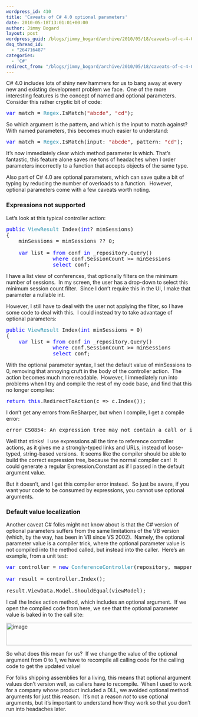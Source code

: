 ```yaml
---
wordpress_id: 410
title: 'Caveats of C# 4.0 optional parameters'
date: 2010-05-18T13:01:01+00:00
author: Jimmy Bogard
layout: post
wordpress_guid: /blogs/jimmy_bogard/archive/2010/05/18/caveats-of-c-4-0-optional-parameters.aspx
dsq_thread_id:
  - "264716487"
categories:
  - 'C#'
redirect_from: "/blogs/jimmy_bogard/archive/2010/05/18/caveats-of-c-4-0-optional-parameters.aspx/"
---
```

C# 4.0 includes lots of shiny new hammers for us to bang away at every new and existing development problem we face.&#160; One of the more interesting features is the concept of named and optional parameters.&#160; Consider this rather cryptic bit of code:

<pre><span style="color: blue">var </span>match = <span style="color: #2b91af">Regex</span>.IsMatch(<span style="color: #a31515">"abcde"</span>, <span style="color: #a31515">"cd"</span>);</pre>

[](http://11011.net/software/vspaste)

So which argument is the pattern, and which is the input to match against?&#160; With named parameters, this becomes much easier to understand:

<pre><span style="color: blue">var </span>match = <span style="color: #2b91af">Regex</span>.IsMatch(input: <span style="color: #a31515">"abcde"</span>, pattern: <span style="color: #a31515">"cd"</span>);</pre>

It’s now immediately clear which method parameter is which. That’s fantastic, this feature alone saves me tons of headaches when I order parameters incorrectly to a function that accepts objects of the same type.&#160; 

Also part of C# 4.0 are optional parameters, which can save quite a bit of typing by reducing the number of overloads to a function.&#160; However, optional parameters come with a few caveats worth noting.

### 

### Expressions not supported

Let’s look at this typical controller action:

<pre><span style="color: blue">public </span><span style="color: #2b91af">ViewResult </span>Index(<span style="color: blue">int</span>? minSessions)
{
    minSessions = minSessions ?? 0;

    <span style="color: blue">var </span>list = <span style="color: blue">from </span>conf <span style="color: blue">in </span>_repository.Query()
               <span style="color: blue">where </span>conf.SessionCount &gt;= minSessions
               <span style="color: blue">select </span>conf;</pre>

[](http://11011.net/software/vspaste)

I have a list view of conferences, that optionally filters on the minimum number of sessions.&#160; In my screen, the user has a drop-down to select this minimum session count filter.&#160; Since I don’t require this in the UI, I make that parameter a nullable int.

However, I still have to deal with the user not applying the filter, so I have some code to deal with this.&#160; I could instead try to take advantage of optional parameters:

<pre><span style="color: blue">public </span><span style="color: #2b91af">ViewResult </span>Index(<span style="color: blue">int </span>minSessions = 0)
{
    <span style="color: blue">var </span>list = <span style="color: blue">from </span>conf <span style="color: blue">in </span>_repository.Query()
               <span style="color: blue">where </span>conf.SessionCount &gt;= minSessions
               <span style="color: blue">select </span>conf;</pre>

[](http://11011.net/software/vspaste)

With the optional parameter syntax, I set the default value of minSessions to 0, removing that annoying cruft in the body of the controller action.&#160; The action becomes much more readable.&#160; However, I immediately run into problems when I try and compile the rest of my code base, and find that this no longer compiles:

<pre><span style="color: blue">return this</span>.RedirectToAction(c =&gt; c.Index());</pre>

[](http://11011.net/software/vspaste)

I don’t get any errors from ReSharper, but when I compile, I get a compile error:

<pre>error CS0854: An expression tree may not contain a call or invocation that uses optional arguments</pre>

[](http://11011.net/software/vspaste)

Well that stinks!&#160; I use expressions all the time to reference controller actions, as it gives me a strongly-typed links and URLs, instead of loose-typed, string-based versions.&#160; It seems like the compiler should be able to build the correct expression tree, because the normal compiler can!&#160; It could generate a regular Expression.Constant as if I passed in the default argument value.

But it doesn’t, and I get this compiler error instead.&#160; So just be aware, if you want your code to be consumed by expressions, you cannot use optional arguments.

### Default value localization

Another caveat C# folks might not know about is that the C# version of optional parameters suffers from the same limitations of the VB version (which, by the way, has been in VB since VS 2002).&#160; Namely, the optional parameter value is a compiler trick, where the optional parameter value is not compiled into the method called, but instead into the caller.&#160; Here’s an example, from a unit test:

<pre><span style="color: blue">var </span>controller = <span style="color: blue">new </span><span style="color: #2b91af">ConferenceController</span>(repository, mapper);

<span style="color: blue">var </span>result = controller.Index();

result.ViewData.Model.ShouldEqual(viewModel);</pre>

[](http://11011.net/software/vspaste)

I call the Index action method, which includes an optional argument.&#160; If we open the compiled code from here, we see that the optional parameter value is baked in to the call site:

[<img style="border-bottom: 0px;border-left: 0px;border-top: 0px;border-right: 0px" border="0" alt="image" src="https://lostechies.com/content/jimmybogard/uploads/2011/03/image_thumb_2561E477.png" width="742" height="61" />](https://lostechies.com/content/jimmybogard/uploads/2011/03/image_784CF7A8.png) 

So what does this mean for us?&#160; If we change the value of the optional argument from 0 to 1, we have to recompile all calling code for the calling code to get the updated value!

For folks shipping assemblies for a living, this means that optional argument values don’t version well, as callers have to recompile.&#160; When I used to work for a company whose product included a DLL, we avoided optional method arguments for just this reason.&#160; It’s not a reason _not_ to use optional arguments, but it’s important to understand how they work so that you don’t run into headaches later.